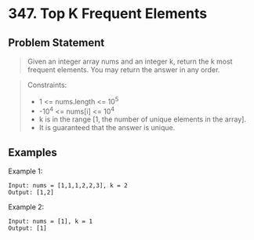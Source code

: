 # 347. Top K Frequent Elements

## Problem Statement

> Given an integer array nums and an integer k, return the k most frequent elements. You may return the answer in any order.

> Constraints:
>
> - 1 <= nums.length <= 10<sup>5</sup>
> - -10<sup>4</sup> <= nums[i] <= 10<sup>4</sup>
> - k is in the range [1, the number of unique elements in the array].
> - It is guaranteed that the answer is unique.

## Examples

Example 1:

```
Input: nums = [1,1,1,2,2,3], k = 2
Output: [1,2]
```

Example 2:

```
Input: nums = [1], k = 1
Output: [1]
```
